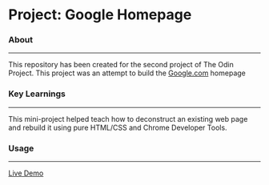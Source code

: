 # Project: Google Homepage


### About
***
This repository has been created for the second project of The Odin Project. This project was an attempt to build the [Google.com](https://www.google.com/) homepage 

### Key Learnings
***
This mini-project helped teach how to deconstruct an existing web page and rebuild it using pure HTML/CSS and Chrome Developer Tools.

### Usage
*** 
[Live Demo](https://ahadali01.github.io/google-homepage/)

